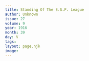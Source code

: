 ```yaml
---
title: Standing Of The E.S.P. League
author: Unknown
issue: 27
volume: 9
year: 1916
month: 39
day: V
tags:
layout: page.njk
image:
---
```





